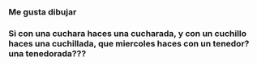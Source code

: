 ### Me gusta dibujar

### Si con una cuchara haces una cucharada, y con un cuchillo haces una cuchillada, que miercoles haces con un tenedor? una tenedorada???
